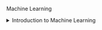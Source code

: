 Machine Learning

<details>
<summary>Introduction to Machine Learning</summary>
<br>
  
Machine Learning
- Implicit Programming vs Explicit Programming
- Use Cases of Machine Learning
- History of Machine Learning

Artificial Intelligence vs Machine Learning vs Deep Learning
- AI vs ML vs DL
- Why Machine Learning When We Have Deep Learning
- Example: Weather Prediction

Types of Machine Learning
- Based on Learning Style
  1. Supervised Machine Learning
  2. Unsupervised Machine Learning
  3. Semi-Supervised Learning
  4. Reinforcement Learning
- Based on How the Model is Trained or Updated
  1. Batch Learning (Offline Learning)
  2. Online Learning (Incremental Learning)
- Based on How a Machine Learning Algorithm Processes and Uses Data
  1. Instance-Based Learning
  2. Model-Based Learning

Machine Learning Challenges
  1. Data Collection
  2. Insufficient Data/Labelled Data
  3. Non-Representative Data
  4. Poor Quality Data
  5. Irrelevant Features
  6. Overfitting
  7. Underfitting
  8. Software Integration
  9. Offline Learning/Deployment
  10. Cost Involved

 Machine Learning Development Life Cycle
  1. Frame the Problem
  2. Gathering Data
  3. Data Preprocessing
  4. Exploratory Data Analysis (EDA)
  5. Feature Engineering & Selection
  6. Model Training, Evaluation & Selection
  7. Model Deployment
  8. Testing
  9. Optimize
</details>
